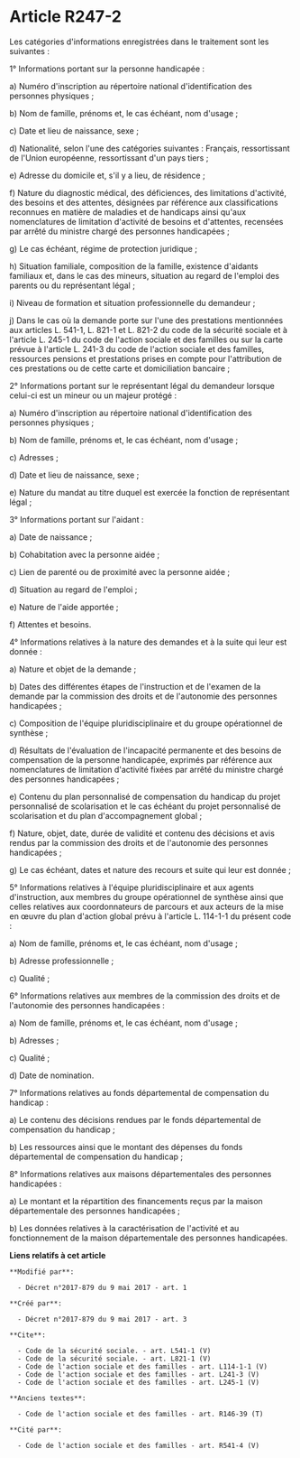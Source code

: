 # Article R247-2

Les catégories d'informations enregistrées dans le traitement sont les suivantes :

1° Informations portant sur la personne handicapée :

a) Numéro d'inscription au répertoire national d'identification des personnes physiques ;

b) Nom de famille, prénoms et, le cas échéant, nom d'usage ;

c) Date et lieu de naissance, sexe ;

d) Nationalité, selon l'une des catégories suivantes : Français, ressortissant de l'Union européenne, ressortissant d'un pays
tiers ;

e) Adresse du domicile et, s'il y a lieu, de résidence ;

f) Nature du diagnostic médical, des déficiences, des limitations d'activité, des besoins et des attentes, désignées par
référence aux classifications reconnues en matière de maladies et de handicaps ainsi qu'aux nomenclatures de limitation
d'activité de besoins et d'attentes, recensées par arrêté du ministre chargé des personnes handicapées ;

g) Le cas échéant, régime de protection juridique ;

h) Situation familiale, composition de la famille, existence d'aidants familiaux et, dans le cas des mineurs, situation au
regard de l'emploi des parents ou du représentant légal ;

i) Niveau de formation et situation professionnelle du demandeur ;

j) Dans le cas où la demande porte sur l'une des prestations mentionnées aux articles L. 541-1, L. 821-1 et L. 821-2 du code
de la sécurité sociale et à l'article L. 245-1 du code de l'action sociale et des familles ou sur la carte prévue à l'article
L. 241-3 du code de l'action sociale et des familles, ressources pensions et prestations prises en compte pour l'attribution
de ces prestations ou de cette carte et domiciliation bancaire ;

2° Informations portant sur le représentant légal du demandeur lorsque celui-ci est un mineur ou un majeur protégé :

a) Numéro d'inscription au répertoire national d'identification des personnes physiques ;

b) Nom de famille, prénoms et, le cas échéant, nom d'usage ;

c) Adresses ;

d) Date et lieu de naissance, sexe ;

e) Nature du mandat au titre duquel est exercée la fonction de représentant légal ;

3° Informations portant sur l'aidant :

a) Date de naissance ;

b) Cohabitation avec la personne aidée ;

c) Lien de parenté ou de proximité avec la personne aidée ;

d) Situation au regard de l'emploi ;

e) Nature de l'aide apportée ;

f) Attentes et besoins.

4° Informations relatives à la nature des demandes et à la suite qui leur est donnée :

a) Nature et objet de la demande ;

b) Dates des différentes étapes de l'instruction et de l'examen de la demande par la commission des droits et de l'autonomie
des personnes handicapées ;

c) Composition de l'équipe pluridisciplinaire et du groupe opérationnel de synthèse ;

d) Résultats de l'évaluation de l'incapacité permanente et des besoins de compensation de la personne handicapée, exprimés
par référence aux nomenclatures de limitation d'activité fixées par arrêté du ministre chargé des personnes handicapées ;

e) Contenu du plan personnalisé de compensation du handicap du projet personnalisé de scolarisation et le cas échéant du
projet personnalisé de scolarisation et du plan d'accompagnement global ;

f) Nature, objet, date, durée de validité et contenu des décisions et avis rendus par la commission des droits et de
l'autonomie des personnes handicapées ;

g) Le cas échéant, dates et nature des recours et suite qui leur est donnée ;

5° Informations relatives à l'équipe pluridisciplinaire et aux agents d'instruction, aux membres du groupe opérationnel de
synthèse ainsi que celles relatives aux coordonnateurs de parcours et aux acteurs de la mise en œuvre du plan d'action global
prévu à l'article L. 114-1-1 du présent code :

a) Nom de famille, prénoms et, le cas échéant, nom d'usage ;

b) Adresse professionnelle ;

c) Qualité ;

6° Informations relatives aux membres de la commission des droits et de l'autonomie des personnes handicapées :

a) Nom de famille, prénoms et, le cas échéant, nom d'usage ;

b) Adresses ;

c) Qualité ;

d) Date de nomination.

7° Informations relatives au fonds départemental de compensation du handicap :

a) Le contenu des décisions rendues par le fonds départemental de compensation du handicap ;

b) Les ressources ainsi que le montant des dépenses du fonds départemental de compensation du handicap ;

8° Informations relatives aux maisons départementales des personnes handicapées :

a) Le montant et la répartition des financements reçus par la maison départementale des personnes handicapées ;

b) Les données relatives à la caractérisation de l'activité et au fonctionnement de la maison départementale des personnes
handicapées.

**Liens relatifs à cet article**

	**Modifié par**:

	  - Décret n°2017-879 du 9 mai 2017 - art. 1

	**Créé par**:

	  - Décret n°2017-879 du 9 mai 2017 - art. 3

	**Cite**:

	  - Code de la sécurité sociale. - art. L541-1 (V)
	  - Code de la sécurité sociale. - art. L821-1 (V)
	  - Code de l'action sociale et des familles - art. L114-1-1 (V)
	  - Code de l'action sociale et des familles - art. L241-3 (V)
	  - Code de l'action sociale et des familles - art. L245-1 (V)

	**Anciens textes**:

	  - Code de l'action sociale et des familles - art. R146-39 (T)

	**Cité par**:

	  - Code de l'action sociale et des familles - art. R541-4 (V)
